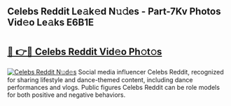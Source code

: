 ## Celebs Reddit Le𝚊k𝚎d N𝚞𝚍es - Part-7Kv Photos Vid𝚎o Le𝚊ks E6B1E

# <h2><a href="http://fbftlng.evod.top/?m=Celebs+Reddit">🔗 👉🔴 Celebs Reddit Vid𝚎o Ph𝚘t𝚘s</a></h2>

[![Celebs Reddit N𝚞d𝚎s](https://i.imgur.com/8V9OHl7.gif)](http://fbftlng.evod.top/?m=Celebs+Reddit)
Social media influencer Celebs Reddit, recognized for sharing lifestyle and dance-themed content, including dance performances and vlogs. Public figures Celebs Reddit can be role models for both positive and negative behaviors. 
